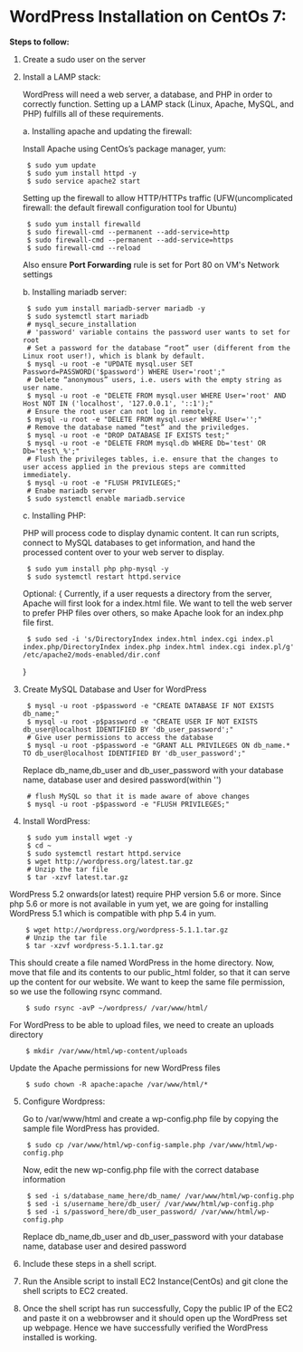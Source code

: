 # WordPress Installation on CentOs 7:

**Steps to follow:**
1. Create a sudo user on the server
2. Install a LAMP stack:

	WordPress will need a web server, a database, and PHP in order to correctly function.
    Setting up a LAMP stack (Linux, Apache, MySQL, and PHP) fulfills all of these 	requirements.
    
    a. Installing apache and updating the firewall:
    
    Install Apache using CentOs’s package manager, yum:
    
		$ sudo yum update
		$ sudo yum install httpd -y
        $ sudo service apache2 start
        
    Setting up the firewall to allow HTTP/HTTPs traffic (UFW(uncomplicated firewall: the default firewall configuration tool for Ubuntu) 
    
    	$ sudo yum install firewalld 
        $ sudo firewall-cmd --permanent --add-service=http
        $ sudo firewall-cmd --permanent --add-service=https
        $ sudo firewall-cmd --reload
        
    Also ensure **Port Forwarding** rule is set for Port 80 on VM's Network settings 
        
   b. Installing mariadb server:
   		
        $ sudo yum install mariadb-server mariadb -y
  		$ sudo systemctl start mariadb
  		# mysql_secure_installation
        # 'password' variable contains the password user wants to set for root
        # Set a password for the database “root” user (different from the Linux root user!), which is blank by default.
  		$ mysql -u root -e "UPDATE mysql.user SET Password=PASSWORD('$password') WHERE User='root';"
  		# Delete “anonymous” users, i.e. users with the empty string as user name.
        $ mysql -u root -e "DELETE FROM mysql.user WHERE User='root' AND Host NOT IN ('localhost', '127.0.0.1', '::1');"
  		# Ensure the root user can not log in remotely.
        $ mysql -u root -e "DELETE FROM mysql.user WHERE User='';"
  		# Remove the database named “test” and the priviledges.
  		$ mysql -u root -e "DROP DATABASE IF EXISTS test;"
  		$ mysql -u root -e "DELETE FROM mysql.db WHERE Db='test' OR Db='test\_%';"
  		# Flush the privileges tables, i.e. ensure that the changes to user access applied in the previous steps are committed immediately.
  		$ mysql -u root -e "FLUSH PRIVILEGES;"
  		# Enabe mariadb server
        $ sudo systemctl enable mariadb.service
   
   c. Installing PHP:
   
   PHP will process code to display dynamic content. It can run scripts, connect to MySQL databases to get information, and hand the processed content over to your web server to display.
   
   		$ sudo yum install php php-mysql -y
        $ sudo systemctl restart httpd.service
   
	Optional: { Currently, if a user requests a directory from the server, Apache will first look for a index.html file. We want to tell the web server to prefer PHP files over others, so make Apache look for an index.php file first.
   
   		$ sudo sed -i 's/DirectoryIndex index.html index.cgi index.pl index.php/DirectoryIndex index.php index.html index.cgi index.pl/g' /etc/apache2/mods-enabled/dir.conf
	}     
    
3. Create MySQL Database and User for WordPress
		
    	$ mysql -u root -p$password -e "CREATE DATABASE IF NOT EXISTS db_name;"
  		$ mysql -u root -p$password -e "CREATE USER IF NOT EXISTS db_user@localhost IDENTIFIED BY 'db_user_password';"
  		# Give user permissions to access the database
        $ mysql -u root -p$password -e "GRANT ALL PRIVILEGES ON db_name.* TO db_user@localhost IDENTIFIED BY 'db_user_password';"
	Replace db_name,db_user and db_user_password with your database name, database user and desired password(within '')
    
  		# flush MySQL so that it is made aware of above changes
        $ mysql -u root -p$password -e "FLUSH PRIVILEGES;"

4. Install WordPress:

		$ sudo yum install wget -y
        $ cd ~
        $ sudo systemctl restart httpd.service
        $ wget http://wordpress.org/latest.tar.gz
        # Unzip the tar file
        $ tar -xzvf latest.tar.gz
	
WordPress 5.2 onwards(or latest) require PHP version 5.6 or more. Since php 5.6 or more is not available in yum yet, we are going for installing WordPress 5.1 which is compatible with php 5.4 in yum.

		$ wget http://wordpress.org/wordpress-5.1.1.tar.gz
  		# Unzip the tar file
		$ tar -xzvf wordpress-5.1.1.tar.gz
	
          
   This should create a file named WordPress in the home directory. Now, move that file and its contents to our public_html folder, so that it can serve up the content for our website. We want to keep the same file permission, so we use the following rsync command. 
   
   		$ sudo rsync -avP ~/wordpress/ /var/www/html/
   
   For WordPress to be able to upload files, we need to create an uploads directory
   
   		$ mkdir /var/www/html/wp-content/uploads
        
   Update the Apache permissions for new WordPress files 
   
   		$ sudo chown -R apache:apache /var/www/html/*
        
5. Configure Wordpress:
   
   Go to /var/www/html and create a wp-config.php file by copying the sample file WordPress has provided.
   
   		$ sudo cp /var/www/html/wp-config-sample.php /var/www/html/wp-config.php
        
   Now, edit the new wp-config.php file with the correct database information
   
   		$ sed -i s/database_name_here/db_name/ /var/www/html/wp-config.php
		$ sed -i s/username_here/db_user/ /var/www/html/wp-config.php
  		$ sed -i s/password_here/db_user_password/ /var/www/html/wp-config.php
        
	Replace db_name,db_user and db_user_password with your database name, database user and desired password
    
6. Include these steps in a shell script.
    
7. Run the Ansible script to install EC2 Instance(CentOs) and git clone the shell scripts to EC2 created.

8. Once the shell script has run successfully, Copy the public IP of the EC2 and paste it on a webbrowser and it should open up the WordPress set up webpage. Hence we have successfully verified the WordPress installed is working.   
	

 
